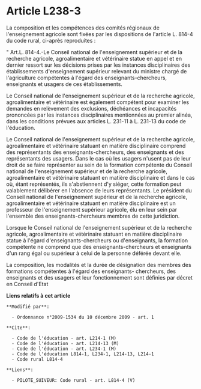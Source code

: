 # Article L238-3

La composition et les compétences des comités régionaux de l'enseignement agricole sont fixées par les dispositions de
l'article L. 814-4 du code rural, ci-après reproduites : 

" Art.L. 814-4.-Le Conseil national de l'enseignement supérieur et de la recherche agricole, agroalimentaire et vétérinaire
statue en appel et en dernier ressort sur les décisions prises par les instances disciplinaires des établissements
d'enseignement supérieur relevant du ministre chargé de l'agriculture compétentes à l'égard des enseignants-chercheurs,
enseignants et usagers de ces établissements. 

Le Conseil national de l'enseignement supérieur et de la recherche agricole, agroalimentaire et vétérinaire est également
compétent pour examiner les demandes en relèvement des exclusions, déchéances et incapacités prononcées par les instances
disciplinaires mentionnées au premier alinéa, dans les conditions prévues aux articles L. 231-11 à L. 231-13 du code de
l'éducation. 

Le Conseil national de l'enseignement supérieur et de la recherche agricole, agroalimentaire et vétérinaire statuant en
matière disciplinaire comprend des représentants des enseignants-chercheurs, des enseignants et des représentants des
usagers. Dans le cas où les usagers n'usent pas de leur droit de se faire représenter au sein de la formation compétente du
Conseil national de l'enseignement supérieur et de la recherche agricole, agroalimentaire et vétérinaire statuant en matière
disciplinaire et dans le cas où, étant représentés, ils s'abstiennent d'y siéger, cette formation peut valablement délibérer
en l'absence de leurs représentants. Le président du Conseil national de l'enseignement supérieur et de la recherche
agricole, agroalimentaire et vétérinaire statuant en matière disciplinaire est un professeur de l'enseignement supérieur
agricole, élu en leur sein par l'ensemble des enseignants-chercheurs membres de cette juridiction. 

Lorsque le Conseil national de l'enseignement supérieur et de la recherche agricole, agroalimentaire et vétérinaire statuant
en matière disciplinaire statue à l'égard d'enseignants-chercheurs ou d'enseignants, la formation compétente ne comprend que
des enseignants-chercheurs et enseignants d'un rang égal ou supérieur à celui de la personne déférée devant elle. 

La composition, les modalités et la durée de désignation des membres des formations compétentes à l'égard des enseignants-
chercheurs, des enseignants et des usagers et leur fonctionnement sont définies par décret en Conseil d'Etat

**Liens relatifs à cet article**

	**Modifié par**:

	  - Ordonnance n°2009-1534 du 10 décembre 2009 - art. 1

	**Cite**:

	  - Code de l'éducation - art. L214-1 (M)
	  - Code de l'éducation - art. L214-13 (M)
	  - Code de l'éducation - art. L234-1 (M)
	  - Code de l'éducation L814-1, L234-1, L214-13, L214-1
	  - Code rural L814-4

	**Liens**:

	  - PILOTE_SUIVEUR: Code rural - art. L814-4 (V)
